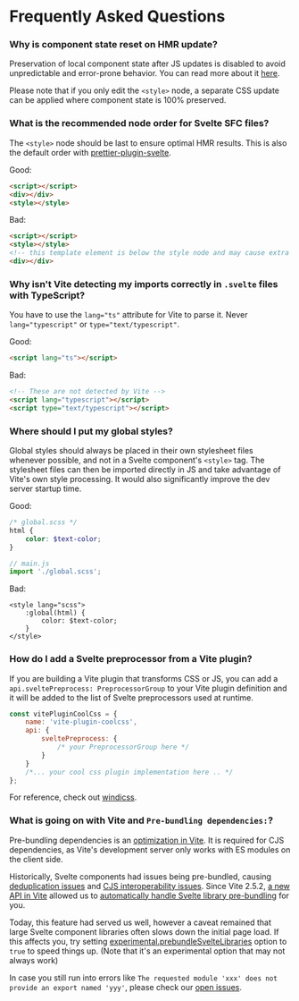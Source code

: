 # Frequently Asked Questions

### Why is component state reset on HMR update?

Preservation of local component state after JS updates is disabled to avoid unpredictable and error-prone behavior. You can read more about it [here](https://github.com/rixo/svelte-hmr#preservation-of-local-state).

Please note that if you only edit the `<style>` node, a separate CSS update can be applied where component state is 100% preserved.

### What is the recommended node order for Svelte SFC files?

The `<style>` node should be last to ensure optimal HMR results. This is also the default order with [prettier-plugin-svelte](https://github.com/sveltejs/prettier-plugin-svelte).

Good:

```html
<script></script>
<div></div>
<style></style>
```

Bad:

```html
<script></script>
<style></style>
<!-- this template element is below the style node and may cause extra HMR updates -->
<div></div>
```

### Why isn't Vite detecting my imports correctly in `.svelte` files with TypeScript?

You have to use the `lang="ts"` attribute for Vite to parse it. Never `lang="typescript"` or `type="text/typescript"`.

Good:

```html
<script lang="ts"></script>
```

Bad:

```html
<!-- These are not detected by Vite -->
<script lang="typescript"></script>
<script type="text/typescript"></script>
```

### Where should I put my global styles?

Global styles should always be placed in their own stylesheet files whenever possible, and not in a Svelte component's `<style>` tag. The stylesheet files can then be imported directly in JS and take advantage of Vite's own style processing. It would also significantly improve the dev server startup time.

Good:

```scss
/* global.scss */
html {
	color: $text-color;
}
```

```js
// main.js
import './global.scss';
```

Bad:

```svelte
<style lang="scss">
	:global(html) {
		color: $text-color;
	}
</style>
```

### How do I add a Svelte preprocessor from a Vite plugin?

If you are building a Vite plugin that transforms CSS or JS, you can add a `api.sveltePreprocess: PreprocessorGroup` to your Vite plugin definition and it will be added to the list of Svelte preprocessors used at runtime.

```js
const vitePluginCoolCss = {
	name: 'vite-plugin-coolcss',
	api: {
		sveltePreprocess: {
			/* your PreprocessorGroup here */
		}
	}
	/*... your cool css plugin implementation here .. */
};
```

For reference, check out [windicss](https://github.com/windicss/vite-plugin-windicss/blob/517eca0cebc879d931c6578a08accadfb112157c/packages/vite-plugin-windicss/src/index.ts#L167).

### What is going on with Vite and `Pre-bundling dependencies:`?

Pre-bundling dependencies is an [optimization in Vite](https://vitejs.dev/guide/dep-pre-bundling.html). It is required for CJS dependencies, as Vite's development server only works with ES modules on the client side.

Historically, Svelte components had issues being pre-bundled, causing [deduplication issues](https://github.com/vitejs/vite/issues/3910) and [CJS interoperability issues](https://github.com/vitejs/vite/issues/3024). Since Vite 2.5.2, [a new API in Vite](https://github.com/vitejs/vite/pull/4634) allowed us to [automatically handle Svelte library pre-bundling](https://github.com/sveltejs/vite-plugin-svelte/pull/157) for you.

Today, this feature had served us well, however a caveat remained that large Svelte component libraries often slows down the initial page load. If this affects you, try setting [experimental.prebundleSvelteLibraries](./config.md#prebundleSvelteLibraries) option to `true` to speed things up. (Note that it's an experimental option that may not always work)

In case you still run into errors like `The requested module 'xxx' does not provide an export named 'yyy'`, please check our [open issues](https://github.com/sveltejs/vite-plugin-svelte/issues).
